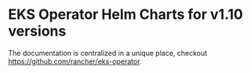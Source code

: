 # EKS Operator Helm Charts for v1.10 versions
The documentation is centralized in a unique place, checkout https://github.com/rancher/eks-operator.
